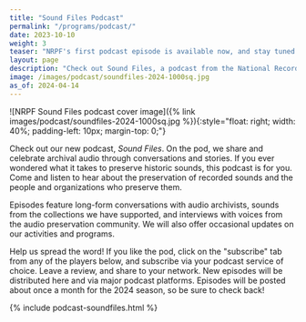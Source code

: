 ```yaml
---
title: "Sound Files Podcast"
permalink: "/programs/podcast/"
date: 2023-10-10
weight: 3
teaser: "NRPF's first podcast episode is available now, and stay tuned for new episodes to post monthly in 2024!"
layout: page
description: "Check out Sound Files, a podcast from the National Recording Preservation Foundation (NRPF) about the preservation of recorded sounds and the people and organizations who preserve them."
image: /images/podcast/soundfiles-2024-1000sq.jpg
as_of: 2024-04-14
---
```


![NRPF Sound Files podcast cover image]({% link images/podcast/soundfiles-2024-1000sq.jpg %}){:style="float: right; width: 40%; padding-left: 10px; margin-top: 0;"}

Check out our new podcast, _Sound Files_.
On the pod, we share and celebrate archival audio
through conversations and stories.
If you ever wondered what it takes to preserve historic sounds,
this podcast is for you. Come and listen to hear about
the preservation of recorded sounds and the people and organizations who preserve them.

Episodes feature long-form conversations with audio archivists,
sounds from the collections we have supported, and interviews with voices from the
audio preservation community.
We will also offer occasional updates on our activities and programs.

Help us spread the word! If you like the pod, click on the "subscribe"
tab from any of the players below, and subscribe via your podcast service of choice.
Leave a review, and share to your network.
New episodes will be distributed here and via major podcast platforms.
Episodes will be posted about once a month for the 2024 season, so be sure to check back!

{% include podcast-soundfiles.html %}
